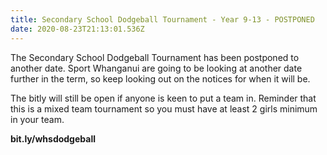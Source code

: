```yaml
---
title: Secondary School Dodgeball Tournament - Year 9-13 - POSTPONED
date: 2020-08-23T21:13:01.536Z
---
```

The Secondary School Dodgeball Tournament has been postponed to another date. Sport Whanganui are going to be looking at another date further in the term, so keep looking out on the notices for when it will be.

The bitly will still be open if anyone is keen to put a team in. Reminder that this is a mixed team tournament so you must have at least 2 girls minimum in your team.

**bit.ly/whsdodgeball**